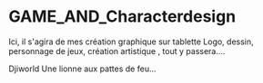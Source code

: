 # GAME_AND_Characterdesign


Ici, il s'agira de mes création graphique sur tablette
Logo, dessin, personnage de jeux, création artistique , tout y passera....

Djiworld
Une lionne aux pattes de feu... 
